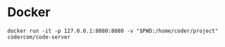 # Docker

    docker run -it -p 127.0.0.1:8080:8080 -v "$PWD:/home/coder/project" codercom/code-server